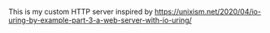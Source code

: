 This is my custom HTTP server inspired by 
https://unixism.net/2020/04/io-uring-by-example-part-3-a-web-server-with-io-uring/
